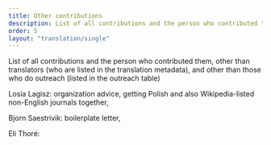 ```yaml
---
title: Other contributions
description: List of all contributions and the person who contributed them
order: 5
layout: "translation/single"
---
```


List of all contributions and the person who contributed them, other than translators (who are listed in the translation metadata), and other than those who do outreach (listed in the outreach table)

Losia Lagisz: organization advice, getting Polish and also Wikipedia-listed non-English journals together,

Bjorn Saestrivik: boilerplate letter, 

Eli Thoré:
